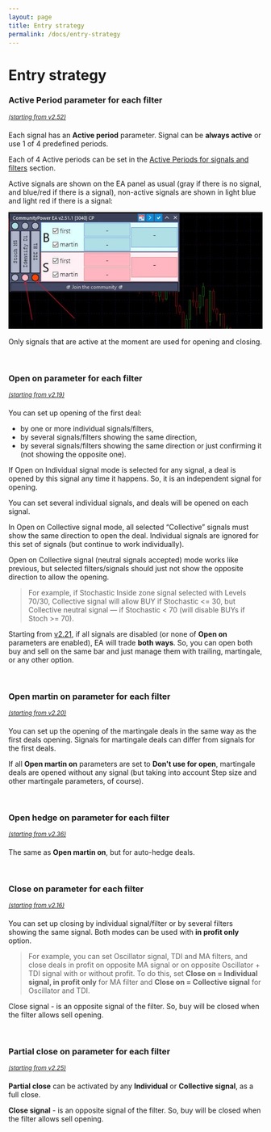```yaml
---
layout: page
title: Entry strategy
permalink: /docs/entry-strategy
---
```


# Entry strategy


### **Active Period** parameter for each filter

<sup>[*(starting from v2.52)*](/docs/versions-history#20230211-0324-252)</sup>

Each signal has an **Active period** parameter. Signal can be **always active** or use 1 of 4 predefined periods.

Each of 4 Active periods can be set in the [Active Periods for signals and filters](docs/active-periods) section.

Active signals are shown on the EA panel as usual (gray if there is no signal, and blue/red if there is a signal), non-active signals are shown in light blue and light red if there is a signal:

![active_periods.jpg](..%2Fassets%2Fimg%2Fdocs%2Factive_periods.jpg)

Only signals that are active at the moment are used for opening and closing.

<br />

### **Open on** parameter for each filter

<sup>[*(starting from v2.19)*](/docs/versions-history#20201014-219)</sup>

You can set up opening of the first deal:
* by one or more individual signals/filters,
* by several signals/filters showing the same direction,
* by several signals/filters showing the same direction or just confirming it (not showing the opposite one).

If Open on Individual signal mode is selected for any signal, a deal is opened by this signal any time it happens. So, it is an independent signal for opening.

You can set several individual signals, and deals will be opened on each signal.

In Open on Collective signal mode, all selected “Collective” signals must show the same direction to open the deal. Individual signals are ignored for this set of signals (but continue to work individually).

Open on Collective signal (neutral signals accepted) mode works like previous, but selected filters/signals should just not show the opposite direction to allow the opening.

> For example, if Stochastic Inside zone signal selected with Levels 70/30, Collective signal will allow BUY if Stochastic <= 30, but Collective neutral signal — if Stochastic < 70 (will disable BUYs if Stoch >= 70).

Starting from [v2.21](/docs/versions-history#20201130-221), if all signals are disabled (or none of **Open on** parameters are enabled), EA will trade **both ways**. So, you can open both buy and sell on the same bar and just manage them with trailing, martingale, or any other option.

<br />

### **Open martin on** parameter for each filter

<sup>[*(starting from v2.20)*](/docs/versions-history#20201103-220)</sup>

You can set up the opening of the martingale deals in the same way as the first deals opening. Signals for martingale deals can differ from signals for the first deals.

If all **Open martin on** parameters are set to **Don't use for open**, martingale deals are opened without any signal (but taking into account Step size and other martingale parameters, of course).

<br />

### **Open hedge on** parameter for each filter

<sup>[*(starting from v2.36)*](/docs/versions-history#20210804-236)</sup>

The same as **Open martin on**, but for auto-hedge deals.

<br />

### **Close on** parameter for each filter

<sup>[*(starting from v2.16)*](/docs/versions-history#20200819-216)</sup>

You can set up closing by individual signal/filter or by several filters showing the same signal. Both modes can be used with **in profit only** option.

> For example, you can set Oscillator signal, TDI and MA filters, and close deals in profit on opposite MA signal or on opposite Oscillator + TDI signal with or without profit. To do this, set **Close on = Individual signal, in profit only** for MA filter and **Close on = Collective signal** for Oscillator and TDI.

Close signal - is an opposite signal of the filter. So, buy will be closed when the filter allows sell opening.

<br />

### **Partial close on** parameter for each filter

<sup>[*(starting from v2.25)*](/docs/versions-history#20210115-225)</sup>

**Partial close** can be activated by any **Individual** or **Collective signal**, as a full close.

**Close signal** - is an opposite signal of the filter. So, buy will be closed when the filter allows sell opening.

<br />
